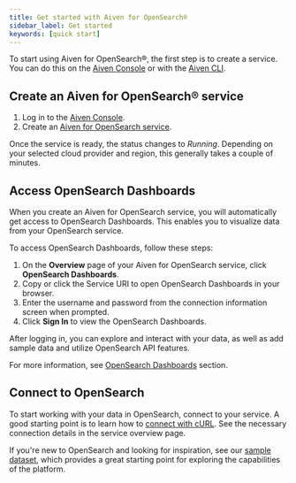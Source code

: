 ```yaml
---
title: Get started with Aiven for OpenSearch®
sidebar_label: Get started
keywords: [quick start]
---
```


To start using Aiven for OpenSearch®, the first step is to create a service. You can do this on the [Aiven Console](https://console.aiven.io/) or with the [Aiven CLI](https://github.com/aiven/aiven-client).

## Create an Aiven for OpenSearch® service

1. Log in to the [Aiven Console](https://console.aiven.io/).
1. Create an [Aiven for OpenSearch service](/docs/platform/howto/create_new_service).

Once the service is ready, the status changes to *Running*. Depending on
your selected cloud provider and region, this generally takes a couple
of minutes.

## Access OpenSearch Dashboards

When you create an Aiven for OpenSearch service, you will automatically
get access to OpenSearch Dashboards. This enables you to visualize data from your
OpenSearch service.

To access OpenSearch Dashboards, follow these steps:

1. On the **Overview** page of your Aiven for OpenSearch service, click
   **OpenSearch Dashboards**.
1. Copy or click the Service URI to open OpenSearch Dashboards in
   your browser.
1. Enter the username and password from the connection information
   screen when prompted.
1. Click **Sign In** to view the OpenSearch Dashboards.

After logging in, you can explore and interact with your data, as well
as add sample data and utilize OpenSearch API features.

For more information, see
[OpenSearch Dashboards](/docs/products/opensearch/dashboards) section.

## Connect to OpenSearch

To start working with your data in OpenSearch, connect to your service.
A good starting point is to learn how to
[connect with cURL](/docs/products/opensearch/howto/opensearch-with-curl). See the necessary connection details in the
service overview page.

If you're new to OpenSearch and looking for inspiration, see our
[sample dataset](/docs/products/opensearch/howto/sample-dataset),
which provides a great starting point for exploring the capabilities of
the platform.
